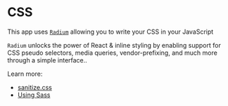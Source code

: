 # CSS

This app uses [`Radium`](http://formidable.com/open-source/radium/)
allowing you to write your CSS in your JavaScript

`Radium` unlocks the power of React & inline styling by enabling support for CSS pseudo selectors, media queries, vendor-prefixing, and much more through a simple interface..

Learn more:

- [sanitize.css](sanitize.md)
- [Using Sass](sass.md)
